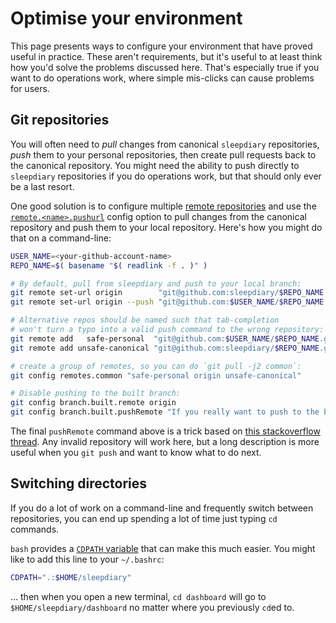 # Optimise your environment

This page presents ways to configure your environment that have proved useful in practice.  These aren't requirements, but it's useful to at least think how you'd solve the problems discussed here.  That's especially true if you want to do operations work, where simple mis-clicks can cause problems for users.

## Git repositories

You will often need to _pull_ changes from canonical `sleepdiary` repositories, _push_ them to your personal repositories, then create pull requests back to the canonical repository.  You might need the ability to push directly to `sleepdiary` repositories if you do operations work, but that should only ever be a last resort.

One good solution is to configure multiple [remote repositories](https://git-scm.com/docs/git-remote) and use the [`remote.<name>.pushurl`](https://git-scm.com/docs/git-config#Documentation/git-config.txt-remoteltnamegtpushurl) config option to pull changes from the canonical repository and push them to your local repository.  Here's how you might do that on a command-line:

```bash
USER_NAME=<your-github-account-name>
REPO_NAME=$( basename "$( readlink -f . )" )

# By default, pull from sleepdiary and push to your local branch:
git remote set-url origin        "git@github.com:sleepdiary/$REPO_NAME.git"
git remote set-url origin --push "git@github.com:$USER_NAME/$REPO_NAME.git"

# Alternative repos should be named such that tab-completion
# won't turn a typo into a valid push command to the wrong repository:
git remote add   safe-personal  "git@github.com:$USER_NAME/$REPO_NAME.git"
git remote add unsafe-canonical "git@github.com:sleepdiary/$REPO_NAME.git"

# create a group of remotes, so you can do `git pull -j2 common`:
git config remotes.common "safe-personal origin unsafe-canonical"

# Disable pushing to the built branch:
git config branch.built.remote origin
git config branch.built.pushRemote "If you really want to push to the built branch, type git push origin built"
```

The final `pushRemote` command above is a trick based on [this stackoverflow thread](https://stackoverflow.com/questions/10260311/git-how-to-disable-push).  Any invalid repository will work here, but a long description is more useful when you `git push` and want to know what to do next.

## Switching directories

If you do a lot of work on a command-line and frequently switch between repositories, you can end up spending a lot of time just typing `cd` commands.

`bash` provides a [`CDPATH` variable](https://www.oreilly.com/library/view/bash-cookbook/0596526784/ch16s05.html) that can make this much easier.  You might like to add this line to your `~/.bashrc`:

```bash
CDPATH=".:$HOME/sleepdiary"
```

... then when you open a new terminal, `cd dashboard` will go to `$HOME/sleepdiary/dashboard` no matter where you previously `cd`ed to.
